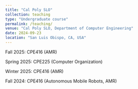 ```yaml
---
title: "Cal Poly SLO"
collection: teaching
type: "Undergraduate course"
permalink: /teaching/
venue: "Cal Poly SLO, Department of Computer Engineering"
date: 2024-09-23
location: "San Luis Obispo, CA, USA"
---
```

Fall 2025: CPE416 (AMR)

Spring 2025: CPE225 (Computer Organization)

Winter 2025: CPE416 (AMR)

Fall 2024: CPE416 (Autonomous Mobile Robots, AMR)

